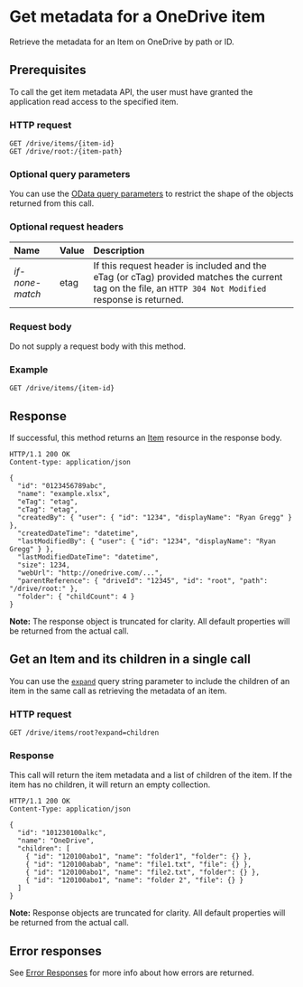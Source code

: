 ﻿# Get metadata for a OneDrive item

Retrieve the metadata for an Item on OneDrive by path or ID.

## Prerequisites
To call the get item metadata API, the user must have granted the application
read access to the specified item.

### HTTP request

```
GET /drive/items/{item-id}
GET /drive/root:/{item-path}
```

### Optional query parameters

You can use the [OData query parameters][odata-parameters] to restrict
the shape of the objects returned from this call.

### Optional request headers

| Name            | Value | Description                                                                                                                                              |
|:----------------|:------|:---------------------------------------------------------------------------------------------------------------------------------------------------------|
| _if-none-match_ | etag  | If this request header is included and the eTag (or cTag) provided matches the current tag on the file, an `HTTP 304 Not Modified` response is returned. |

### Request body
Do not supply a request body with this method.

### Example

<!-- { "blockType": "request", "name": "get-item-metadata" } -->
```
GET /drive/items/{item-id}
```

## Response

If successful, this method returns an [Item][item-resource] resource in
the response body.

<!-- { "blockType": "response", "@odata.type": "oneDrive.item" } -->
```http
HTTP/1.1 200 OK
Content-type: application/json

{
  "id": "0123456789abc",
  "name": "example.xlsx",
  "eTag": "etag",
  "cTag": "etag",
  "createdBy": { "user": { "id": "1234", "displayName": "Ryan Gregg" } },
  "createdDateTime": "datetime",
  "lastModifiedBy": { "user": { "id": "1234", "displayName": "Ryan Gregg" } },
  "lastModifiedDateTime": "datetime",
  "size": 1234,
  "webUrl": "http://onedrive.com/...",
  "parentReference": { "driveId": "12345", "id": "root", "path": "/drive/root:" },
  "folder": { "childCount": 4 }
}
```

**Note:** The response object is truncated for clarity. All default properties will be returned from the actual call.


## Get an Item and its children in a single call

You can use the [`expand`](../odata/optional-query-parameters.md) query string
parameter to include the children of an item in the same call as retrieving the
metadata of an item.

### HTTP request

<!-- { "blockType": "request", "name": "get-root-folder-children" } -->
```http
GET /drive/items/root?expand=children
```

### Response

This call will return the item metadata and a list of children of the
item. If the item has no children, it will return an empty collection.

<!-- { "blockType": "response", "@odata.type": "oneDrive.item", "truncated": true } -->
```http
HTTP/1.1 200 OK
Content-Type: application/json

{
  "id": "101230100alkc",
  "name": "OneDrive",
  "children": [
    { "id": "120100abo1", "name": "folder1", "folder": {} },
    { "id": "120100abab", "name": "file1.txt", "file": {} },
    { "id": "120100abo1", "name": "file2.txt", "folder": {} },
    { "id": "120100abo1", "name": "folder 2", "file": {} }
  ]
}
```

**Note:** Response objects are truncated for clarity. All default properties will
be returned from the actual call.

## Error responses

See [Error Responses][error-response] for more info about
how errors are returned.

[error-response]: ../misc/errors.md
[odata-parameters]: ../odata/optional-query-parameters.md
[item-resource]: ../resources/item.md

<!-- {
  "type": "#page.annotation",
  "description": "Retrieve metadata about an item and its children in OneDrive",
  "keywords": "retrieve,item,metadata",
  "section": "documentation",
  "tocPath": "Items/Get Metadata"
} -->

